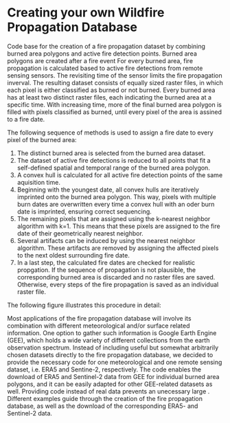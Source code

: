# Creating your own Wildfire Propagation Database

Code base for the creation of a fire propagation dataset by combining burned area polygons and active fire detection points.
Burned area polygons are created after a fire event 
For every burned area, fire propagation is calculated based to active fire detections from remote sensing sensors. The revisiting time of the sensor limits the fire propagation inverval. 
The resulting dataset consists of equally sized raster files, in which each pixel is either classified as burned or not burned. 
Every burned area has at least two distinct raster files, each indicating the burned area at a specific time. With increasing time, more of the final burned area polygon is filled with pixels classified as burned, until every pixel of the area is assined to a fire date.

The following sequence of methods is used to assign a fire date to every pixel of the burned area:
1. The distinct burned area is selected from the burned area dataset.
2. The dataset of active fire detections is reduced to all points that fit a self-defined spatial and temporal range of the burned area polygon.
3. A convex hull is calculated for all active fire detection points of the same aquisition time.
4. Beginning with the youngest date, all convex hulls are iteratively imprinted onto the burned area polygon. This way, pixels with multiple burn dates are overwritten every time a convex hull with an oder burn date is imprinted, ensuring correct sequencing.
5. The remaining pixels that are assigned using the k-nearest neighbor algorithm with k=1. This means that these pixels are assigned to the fire date of their geometrically nearest neighbor.
6. Several artifacts can be induced by using the nearest neighbor algorithm. These artifacts are removed by assigning the affected pixels to the next oldest surrounding fire date.
7. In a last step, the calculated fire dates are checked for realistic propgation. If the sequence of propagation is not plausible, the corresponding burned area is discarded and no raster files are saved. Otherwise, every steps of the fire propagation is saved as an individual raster file.

The following figure illustrates this procedure in detail:



Most applications of the fire propagation database will involve its combination with different meteorological and/or surface related information. One option to gather such information is Google Earth Engine (GEE), which holds a wide variety of different collections from the earth observation spectrum. Instead of including useful but somewhat arbitrarily chosen datasets directly to the fire propagation database, we decided to provide the necessary code for one meteorological and one remote sensing dataset, i.e. ERA5 and Sentine-2, respectively.
The code enables the download of ERA5 and Sentinel-2 data from GEE for individual burned area polygons, and it can be easily adapted for other GEE-related datasets as well. Providing code instead of real data prevents an unecessary large . Different examples guide through the creation of the fire propagation database, as well as the download of the corresponding ERA5- and Sentinel-2 data. 


